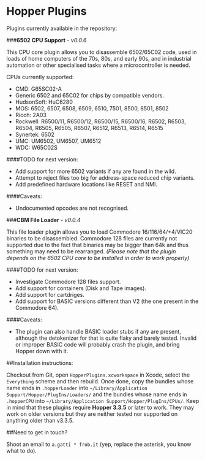 Hopper Plugins
===

Plugins currently available in the repository:

###**6502 CPU Support** - _v0.0.6_

This CPU core plugin allows you to disassemble 6502/65C02 code, used in loads of home computers of the 70s, 80s, and early 90s, and in industrial automation or other specialised tasks where a microcontroller is needed.

CPUs currently supported:

* CMD: G65SC02-A
* Generic 6502 and 65C02 for chips by compatible vendors.
* HudsonSoft: HuC6280
* MOS: 6502, 6507, 6508, 6509, 6510, 7501, 8500, 8501, 8502
* Ricoh: 2A03
* Rockwell: R6500/11, R6500/12, R6500/15, R6500/16, R6502, R6503, R6504, R6505, R6505, R6507, R6512, R6513, R6514, R6515
* Synertek: 6502
* UMC: UM6502, UM6507, UM6512
* WDC: W65C02S

####TODO for next version:

* Add support for more 6502 variants if any are found in the wild.
* Attempt to reject files too big for address-space reduced chip variants.
* Add predefined hardware locations like RESET and NMI.

####Caveats:

* Undocumented opcodes are not recognised.

###**CBM File Loader** - _v0.0.4_

This file loader plugin allows you to load Commodore 16/116/64/+4/VIC20 binaries to be disassembled.  Commodore 128 files are currently not supported due to the fact that binaries may be bigger than 64k and thus something may need to be rearranged.  _(Please note that the plugin depends on the 6502 CPU core to be installed in order to work properly)_

####TODO for next version:

* Investigate Commodore 128 files support.
* Add support for containers (Disk and Tape images).
* Add support for cartdriges.
* Add support for BASIC versions different than V2 (the one present in the Commodore 64).

####Caveats:

* The plugin can also handle BASIC loader stubs if any are present, although the detokenizer for that is quite flaky and barely tested.  Invalid or improper BASIC code will probably crash the plugin, and bring Hopper down with it.

##Installation instructions:

Checkout from Git, open `HopperPlugins.xcworkspace` in Xcode, select the `Everything` scheme and then rebuild.  Once done, copy the bundles whose name ends in `.hopperLoader` into `~/Library/Application Support/Hopper/PlugIns/Loaders/` and the bundles whose name ends in `.hopperCPU` into `~/Library/Application Support/Hopper/PlugIns/CPUs/`.  Keep in mind that these plugins require **Hopper 3.3.5** or later to work.  They may work on older versions but they are neither tested nor supported on anything older than v3.3.5.

##Need to get in touch?

Shoot an email to `a.gatti * frob.it` (yep, replace the asterisk, you know what to do).

